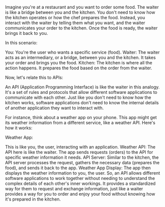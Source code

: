 Imagine you're at a restaurant and you want to order some food. 
The waiter is like a bridge between you and the kitchen. 
You don't need to know how the kitchen operates or how the chef prepares the food. 
Instead, you interact with the waiter by telling them what you want, and the waiter communicates your order to the kitchen. 
Once the food is ready, the waiter brings it back to you.

In this scenario:

You: You're the user who wants a specific service (food).
Waiter: The waiter acts as an intermediary, or a bridge, between you and the kitchen. It takes your order and brings you the food.
Kitchen: The kitchen is where all the action happens. It prepares the food based on the order from the waiter.

Now, let's relate this to APIs:

An API (Application Programming Interface) is like the waiter in this analogy. It's a set of rules and protocols that allow different software applications to communicate with each other. 
Just like you don't need to know how the kitchen works, software applications don't need to know the internal details of another application they want to interact with.

For instance, think about a weather app on your phone. This app might get its weather information from a different service, like a weather API. Here's how it works:

Weather App: 

This is like you, the user, interacting with an application.
Weather API: The API here is like the waiter. The app sends requests (orders) to the API for specific weather information it needs.
API Server: Similar to the kitchen, the API server processes the request, gathers the necessary data (prepares the food), and sends it back to the app.
Weather App Display: The app then displays the weather information to you, the user.
So, an API allows different software applications to work together without needing to understand the complex details of each other's inner workings. 
It provides a standardized way for them to request and exchange information, just like a waiter provides a way for you to order and enjoy your food without knowing how it's prepared in the kitchen.
